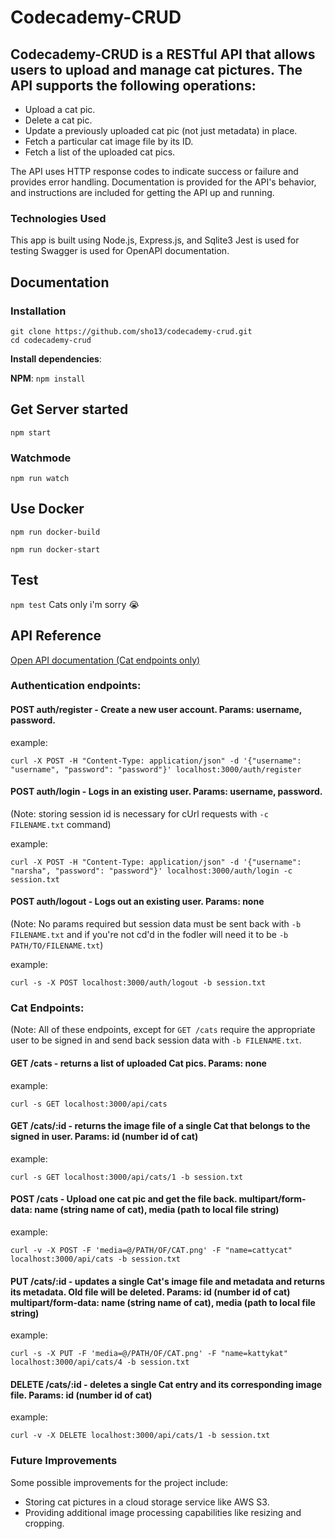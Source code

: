 # Codecademy-CRUD
## Codecademy-CRUD is a RESTful API that allows users to upload and manage cat pictures. The API supports the following operations:

- Upload a cat pic.
- Delete a cat pic.
- Update a previously uploaded cat pic (not just metadata) in place.
- Fetch a particular cat image file by its ID.
- Fetch a list of the uploaded cat pics.

The API uses HTTP response codes to indicate success or failure and provides error handling. Documentation is provided for the API's behavior, and instructions are included for getting the API up and running.

### Technologies Used
This app is built using Node.js, Express.js, and Sqlite3
Jest is used for testing
Swagger is used for OpenAPI documentation.


## Documentation

### Installation

```
git clone https://github.com/sho13/codecademy-crud.git
cd codecademy-crud
```
**Install dependencies**:

**NPM**:
`npm install`

## Get Server started
`npm start`

### Watchmode
`npm run watch`

## Use Docker
`npm run docker-build`

`npm run docker-start`

## Test
`npm test`
Cats only i'm sorry :sob:

## API Reference
[Open API documentation (Cat endpoints only)](localhost:3000/api/docs)

### Authentication endpoints:
#### POST auth/register - Create a new user account. Params: username, password.

example:

`curl -X POST -H "Content-Type: application/json" -d '{"username": "username", "password": "password"}' localhost:3000/auth/register`

#### POST auth/login - Logs in an existing user. Params: username, password. 

(Note: storing session id is necessary for cUrl requests with `-c FILENAME.txt` command)

example:

`curl -X POST -H "Content-Type: application/json" -d '{"username": "narsha", "password": "password"}' localhost:3000/auth/login -c session.txt`

#### POST auth/logout - Logs out an existing user. Params: none 

(Note: No params required but session data must be sent back with `-b FILENAME.txt` and if you're not cd'd in the fodler will need it to be `-b PATH/TO/FILENAME.txt`)

example:

`curl -s -X POST localhost:3000/auth/logout -b session.txt`

### Cat Endpoints:
(Note: All of these endpoints, except for `GET /cats` require the appropriate user to be signed in and send back session data with `-b FILENAME.txt`.

#### GET /cats - returns a list of uploaded Cat pics. Params: none

example:

`curl -s GET localhost:3000/api/cats`

#### GET /cats/:id - returns the image file of a single Cat that belongs to the signed in user. Params: id (number id of cat)

example:

`curl -s GET localhost:3000/api/cats/1 -b session.txt`

#### POST /cats - Upload one cat pic and get the file back. multipart/form-data: name (string name of cat), media (path to local file string)

example:

`curl -v -X POST -F 'media=@/PATH/OF/CAT.png' -F "name=cattycat" localhost:3000/api/cats -b session.txt`

#### PUT /cats/:id - updates a single Cat's image file and metadata and returns its metadata. Old file will be deleted. Params: id (number id of cat) multipart/form-data: name (string name of cat), media (path to local file string)

example:

`curl -s -X PUT -F 'media=@/PATH/OF/CAT.png' -F "name=kattykat" localhost:3000/api/cats/4 -b session.txt`

#### DELETE /cats/:id - deletes a single Cat entry and its corresponding image file. Params: id (number id of cat)

example:

`curl -v -X DELETE localhost:3000/api/cats/1 -b session.txt`


### Future Improvements
Some possible improvements for the project include:

- Storing cat pictures in a cloud storage service like AWS S3.
- Providing additional image processing capabilities like resizing and cropping.
